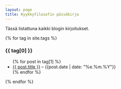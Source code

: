 ```yaml
---
layout: page
title: Kyykkyfilosofin päiväkirja
---
```

Tässä listattuna kaikki blogin kirjoitukset. 

{% for tag in site.tags %}
  <h3>{{ tag[0] }}</h3>
  <ul>
    {% for post in tag[1] %}
      <li><a href="{{ post.url }}">{{ post.title }}</a> – {{post.date | date: "%e.%m.%Y"}}</li>
    {% endfor %}
  </ul>
{% endfor %}